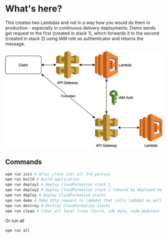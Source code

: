 # What's here?

This creates two Lambdas and not in a way how you would do them in production - especially in continuous delivery deployments. Demo sends get request to the first (created in stack 1), which forwards it to the second (created in stack 2) using IAM role as authenticator and returns the message.

![plot](../sketches/iam-lambda.png)

## Commands

```bash
npm run init # After clone init all 3rd parties
npm run build # Build application
npm run deploy1 # Deploy CloudFormation stack 1
npm run deploy2 # Deploy CloudFormation stack 2 (should be deployed before 1)
npm run deploy # Deploy CloudFormation stacks
npm run demo # Make http request to lambda1 that calls lambda2 as well as directly to lambda2. The second request will fail because missing auth.
npm run destroy # Destroy CloudFormation stacks
npm run clean # Clear all local files (build, cdk data, node_modules)
```

Or run all

```bash
npm run all
```
